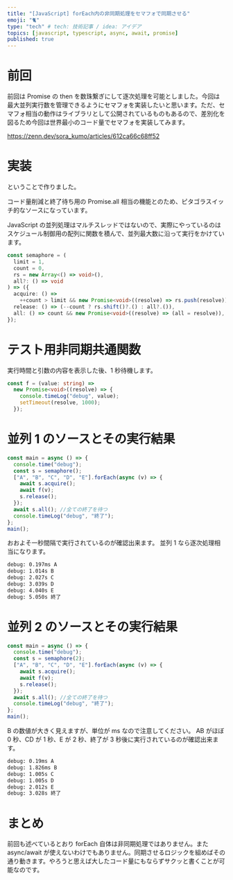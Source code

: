 ```yaml
---
title: "[JavaScript] forEach内の非同期処理をセマフォで同期させる"
emoji: "🐈"
type: "tech" # tech: 技術記事 / idea: アイデア
topics: [javascript, typescript, async, await, promise]
published: true
---
```


# 前回

前回は Promise の then を数珠繋ぎにして逐次処理を可能としました。今回は最大並列実行数を管理できるようにセマフォを実装したいと思います。ただ、セマフォ相当の動作はライブラリとして公開されているものもあるので、差別化を図るため今回は世界最小のコード量でセマフォを実装してみます。

https://zenn.dev/sora_kumo/articles/612ca66c68ff52

# 実装

ということで作りました。

コード量削減と終了待ち用の Promise.all 相当の機能とのため、ピタゴラスイッチ的なソースになっています。

JavaScript の並列処理はマルチスレッドではないので、実際にやっているのはスケジュール制御用の配列に関数を積んで、並列最大数に沿って実行をかけています。

```ts
const semaphore = (
  limit = 1,
  count = 0,
  rs = new Array<() => void>(),
  all?: () => void
) => ({
  acquire: () =>
    ++count > limit && new Promise<void>((resolve) => rs.push(resolve)),
  release: () => (--count ? rs.shift()?.() : all?.()),
  all: () => count && new Promise<void>((resolve) => (all = resolve)),
});
```

# テスト用非同期共通関数

実行時間と引数の内容を表示した後、1 秒待機します。

```ts
const f = (value: string) =>
  new Promise<void>((resolve) => {
    console.timeLog("debug", value);
    setTimeout(resolve, 1000);
  });
```

# 並列 1 のソースとその実行結果

```ts
const main = async () => {
  console.time("debug");
  const s = semaphore();
  ["A", "B", "C", "D", "E"].forEach(async (v) => {
    await s.acquire();
    await f(v);
    s.release();
  });
  await s.all(); //全ての終了を待つ
  console.timeLog("debug", "終了");
};
main();
```

おおよそ一秒間隔で実行されているのが確認出来ます。
並列 1 なら逐次処理相当になります。

```txt
debug: 0.197ms A
debug: 1.014s B
debug: 2.027s C
debug: 3.039s D
debug: 4.040s E
debug: 5.050s 終了
```

# 並列 2 のソースとその実行結果

```ts
const main = async () => {
  console.time("debug");
  const s = semaphore(2);
  ["A", "B", "C", "D", "E"].forEach(async (v) => {
    await s.acquire();
    await f(v);
    s.release();
  });
  await s.all(); //全ての終了を待つ
  console.timeLog("debug", "終了");
};
main();
```

B の数値が大きく見えますが、単位が ms なので注意してください。
AB がほぼ 0 秒、CD が 1 秒、E が 2 秒、終了が 3 秒後に実行されているのが確認出来ます。

```txt
debug: 0.19ms A
debug: 1.826ms B
debug: 1.005s C
debug: 1.005s D
debug: 2.012s E
debug: 3.028s 終了
```

# まとめ

前回も述べているとおり forEach 自体は非同期処理ではありません。また async/await が使えないわけでもありません。同期させるロジックを組めばその通り動きます。やろうと思えば大したコード量にもならずサクッと書くことが可能なのです。
